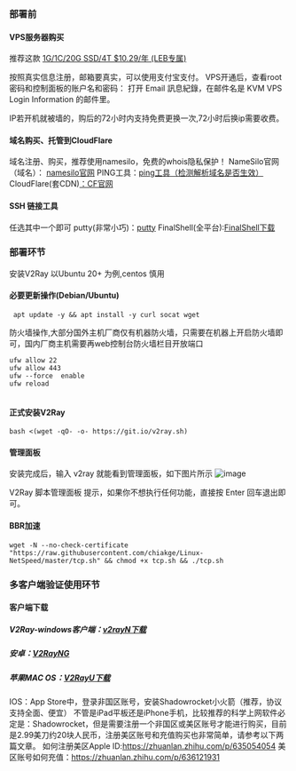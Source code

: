 ### 部署前

#### VPS服务器购买

推荐这款
[1G/1C/20G SSD/4T $10.29/年 (LEB专属)](https://my.racknerd.com/aff.php?aff=4440&pid=810)

按照真实信息注册，邮箱要真实，可以使用支付宝支付。
VPS开通后，查看root密码和控制面板的账户名和密码：
打开 Email 訊息紀錄，在邮件名是 KVM VPS Login Information 的邮件里。

IP若开机就被墙的，购后的72小时内支持免费更换一次,72小时后换ip需要收费。


#### 域名购买、托管到CloudFlare

域名注册、购买，推荐使用namesilo，免费的whois隐私保护！
NameSilo官网（域名）： [namesilo官网](https://www.namesilo.com)
PING工具：[ping工具（检测解析域名是否生效）](https://ping.chinaz.com/)
CloudFlare(套CDN)[：CF官网](https://www.cloudflare.com/zh-cn/)

#### SSH 链接工具
  任选其中一个即可
  putty(非常小巧)：[putty](https://putty.org/)
  FinalShell(全平台):[FinalShell下载](https://www.hostbuf.com/t/988.html)

### 部署环节
 安装V2Ray 以Ubuntu 20+ 为例,centos 慎用
#### 必要更新操作(Debian/Ubuntu)
```
 apt update -y && apt install -y curl socat wget
```
防火墙操作,大部分国外主机厂商仅有机器防火墙，只需要在机器上开启防火墙即可，国内厂商主机需要再web控制台防火墙栏目开放端口
```
ufw allow 22
ufw allow 443
ufw --force  enable
ufw reload
      
```

#### 正式安装V2Ray
```
bash <(wget -qO- -o- https://git.io/v2ray.sh)
```

#### 管理面板
安装完成后，输入 v2ray 就能看到管理面板，如下图片所示
![image](https://private-user-images.githubusercontent.com/134616948/245398894-7fb98d7e-5063-4092-a00c-a22d3d4a7e7b.png?jwt=eyJhbGciOiJIUzI1NiIsInR5cCI6IkpXVCJ9.eyJpc3MiOiJnaXRodWIuY29tIiwiYXVkIjoicmF3LmdpdGh1YnVzZXJjb250ZW50LmNvbSIsImtleSI6ImtleTUiLCJleHAiOjE3MDU4OTE0MzIsIm5iZiI6MTcwNTg5MTEzMiwicGF0aCI6Ii8xMzQ2MTY5NDgvMjQ1Mzk4ODk0LTdmYjk4ZDdlLTUwNjMtNDA5Mi1hMDBjLWEyMmQzZDRhN2U3Yi5wbmc_WC1BbXotQWxnb3JpdGhtPUFXUzQtSE1BQy1TSEEyNTYmWC1BbXotQ3JlZGVudGlhbD1BS0lBVkNPRFlMU0E1M1BRSzRaQSUyRjIwMjQwMTIyJTJGdXMtZWFzdC0xJTJGczMlMkZhd3M0X3JlcXVlc3QmWC1BbXotRGF0ZT0yMDI0MDEyMlQwMjM4NTJaJlgtQW16LUV4cGlyZXM9MzAwJlgtQW16LVNpZ25hdHVyZT1lNTc2NjcwNzk4NTYzMzc1NTI4ZjhhZWY1ODQzZDkxYmNmYzRiNjY4ZGFjZWUwMWMxM2ZhNzI5N2Q3OGVmYmU2JlgtQW16LVNpZ25lZEhlYWRlcnM9aG9zdCZhY3Rvcl9pZD0wJmtleV9pZD0wJnJlcG9faWQ9MCJ9.-HMYZ6ApRG3B3TybSVFUJ2_KtVa01EIFUYVFzUXxfdY)

V2Ray 脚本管理面板 提示，如果你不想执行任何功能，直接按 Enter 回车退出即可。

#### BBR加速
```
wget -N --no-check-certificate "https://raw.githubusercontent.com/chiakge/Linux-NetSpeed/master/tcp.sh" && chmod +x tcp.sh && ./tcp.sh
```


### 多客户端验证使用环节
#### 客户端下载
##### V2Ray-windows客户端：[v2rayN下载](https://github.com/2dust/v2rayN/releases)
##### 安卓：[V2RayNG](https://github.com/2dust/v2rayNG)
##### 苹果MAC OS：[V2RayU下载](https://github.com/yanue/V2rayU/releases)
IOS：App Store中，登录非国区账号，安装Shadowrocket小火箭（推荐，协议支持全面、便宜）
不管是iPad平板还是iPhone手机，比较推荐的科学上网软件必定是：Shadowrocket，但是需要注册一个非国区或美区账号才能进行购买，目前是2.99美刀约20块人民币，注册美区账号和充值购买也非常简单，请参考以下两篇文章。
如何注册美区Apple ID:https://zhuanlan.zhihu.com/p/635054054
美区账号如何充值：https://zhuanlan.zhihu.com/p/636121931
